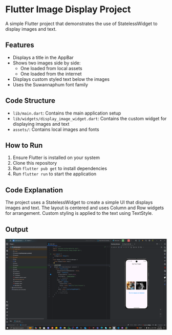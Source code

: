 # Flutter Image Display Project

A simple Flutter project that demonstrates the use of StatelessWidget to display images and text.

## Features

- Displays a title in the AppBar
- Shows two images side by side:
    - One loaded from local assets
    - One loaded from the internet
- Displays custom styled text below the images
- Uses the Suwannaphum font family

## Code Structure

- `lib/main.dart`: Contains the main application setup
- `lib/widgets/display_image_widget.dart`: Contains the custom widget for displaying images and text
- `assets/`: Contains local images and fonts

## How to Run

1. Ensure Flutter is installed on your system
2. Clone this repository
3. Run `flutter pub get` to install dependencies
4. Run `flutter run` to start the application

## Code Explanation

The project uses a StatelessWidget to create a simple UI that displays images and text. The layout is centered and uses Column and Row widgets for arrangement. Custom styling is applied to the text using TextStyle.

## Output
![Output Screenshot](screenshot.png)
